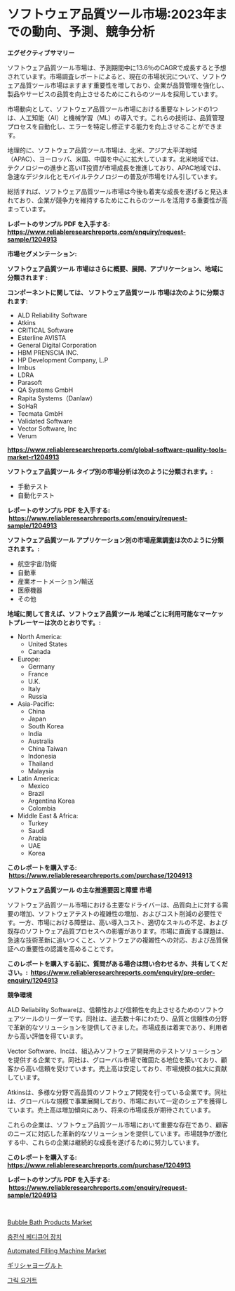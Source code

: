 <p><h1>ソフトウェア品質ツール市場:2023年までの動向、予測、競争分析</h1></p><p><strong>エグゼクティブサマリー</strong></p>
<p><p>ソフトウェア品質ツール市場は、予測期間中に13.6％のCAGRで成長すると予想されています。市場調査レポートによると、現在の市場状況について、ソフトウェア品質ツール市場はますます重要性を増しており、企業が品質管理を強化し、製品やサービスの品質を向上させるためにこれらのツールを採用しています。</p><p>市場動向として、ソフトウェア品質ツール市場における重要なトレンドの1つは、人工知能（AI）と機械学習（ML）の導入です。これらの技術は、品質管理プロセスを自動化し、エラーを特定し修正する能力を向上させることができます。</p><p>地理的に、ソフトウェア品質ツール市場は、北米、アジア太平洋地域（APAC）、ヨーロッパ、米国、中国を中心に拡大しています。北米地域では、テクノロジーの進歩と高いIT投資が市場成長を推進しており、APAC地域では、急速なデジタル化とモバイルテクノロジーの普及が市場をけん引しています。</p><p>総括すれば、ソフトウェア品質ツール市場は今後も着実な成長を遂げると見込まれており、企業が競争力を維持するためにこれらのツールを活用する重要性が高まっています。</p></p>
<p><strong>レポートのサンプル PDF を入手する: <a href="https://www.reliableresearchreports.com/enquiry/request-sample/1204913">https://www.reliableresearchreports.com/enquiry/request-sample/1204913</a></strong></p>
<p><strong>市場セグメンテーション:</strong></p>
<p><strong> ソフトウェア品質ツール 市場はさらに概要、展開、アプリケーション、地域に分類されます :</strong></p>
<p><strong>コンポーネントに関しては、 ソフトウェア品質ツール 市場は次のように分類されます: &nbsp;</strong></p>
<p><ul><li>ALD Reliability Software</li><li>Atkins</li><li>CRITICAL Software</li><li>Esterline AVISTA</li><li>General Digital Corporation</li><li>HBM PRENSCIA INC.</li><li>HP Development Company, L.P</li><li>Imbus</li><li>LDRA</li><li>Parasoft</li><li>QA Systems GmbH</li><li>Rapita Systems（Danlaw）</li><li>SoHaR</li><li>Tecmata GmbH</li><li>Validated Software</li><li>Vector Software, Inc</li><li>Verum</li></ul></p>
<p><strong><a href="https://www.reliableresearchreports.com/global-software-quality-tools-market-r1204913">https://www.reliableresearchreports.com/global-software-quality-tools-market-r1204913</a></strong></p>
<p><strong> ソフトウェア品質ツール タイプ別の市場分析は次のように分類されます。:</strong></p>
<p><ul><li>手動テスト</li><li>自動化テスト</li></ul></p>
<p><strong>レポートのサンプル PDF を入手する: &nbsp;<a href="https://www.reliableresearchreports.com/enquiry/request-sample/1204913">https://www.reliableresearchreports.com/enquiry/request-sample/1204913</a></strong></p>
<p><strong> ソフトウェア品質ツール アプリケーション別の市場産業調査は次のように分類されます。:</strong></p>
<p><ul><li>航空宇宙/防衛</li><li>自動車</li><li>産業オートメーション/輸送</li><li>医療機器</li><li>その他</li></ul></p>
<p><strong>地域に関して言えば、ソフトウェア品質ツール 地域ごとに利用可能なマーケットプレーヤーは次のとおりです。:</strong></p>
<p><ul>
    <li>
        North America:
        <ul>
            <li>United States</li>
            <li>Canada</li>
        </ul>
    </li>
    <li>
        Europe:
        <ul>
            <li>Germany</li>
            <li>France</li>
            <li>U.K.</li>
            <li>Italy</li>
            <li>Russia</li>
        </ul>
    </li>
    <li>
        Asia-Pacific:
        <ul>
            <li>China</li>
            <li>Japan</li>
            <li>South Korea</li>
            <li>India</li>
            <li>Australia</li>
            <li>China Taiwan</li>
            <li>Indonesia</li>
            <li>Thailand</li>
            <li>Malaysia</li>
        </ul>
    </li>
    <li>
        Latin America:
        <ul>
            <li>Mexico</li>
            <li>Brazil</li>
            <li>Argentina Korea</li>
            <li>Colombia</li>
        </ul>
    </li>
    <li>
        Middle East & Africa:
        <ul>
            <li>Turkey</li>
            <li>Saudi</li>
            <li>Arabia</li>
            <li>UAE</li>
            <li>Korea</li>
        </ul>
    </li>
    </ul></p>
<p><strong>このレポートを購入する: &nbsp;<a href="https://www.reliableresearchreports.com/purchase/1204913">https://www.reliableresearchreports.com/purchase/1204913</a></strong></p>
<p><strong>ソフトウェア品質ツール の主な推進要因と障壁 市場</strong></p>
<p><p>ソフトウェア品質ツール市場における主要なドライバーは、品質向上に対する需要の増加、ソフトウェアテストの複雑性の増加、およびコスト削減の必要性です。一方、市場における障壁は、高い導入コスト、適切なスキルの不足、および既存のソフトウェア品質プロセスへの影響があります。市場に直面する課題は、急速な技術革新に追いつくこと、ソフトウェアの複雑性への対応、および品質保証への重要性の認識を高めることです。</p></p>
<p><strong>このレポートを購入する前に、質問がある場合は問い合わせるか、共有してください。:&nbsp; <a href="https://www.reliableresearchreports.com/enquiry/pre-order-enquiry/1204913">https://www.reliableresearchreports.com/enquiry/pre-order-enquiry/1204913</a></strong></p>
<p><strong>競争環境</strong></p>
<p><p>ALD Reliability Softwareは、信頼性および信頼性を向上させるためのソフトウェアツールのリーダーです。同社は、過去数十年にわたり、品質と信頼性の分野で革新的なソリューションを提供してきました。市場成長は着実であり、利用者から高い評価を得ています。</p><p>Vector Software、Incは、組込みソフトウェア開発用のテストソリューションを提供する企業です。同社は、グローバル市場で確固たる地位を築いており、顧客から高い信頼を受けています。売上高は安定しており、市場規模の拡大に貢献しています。</p><p>Atkinsは、多様な分野で高品質のソフトウェア開発を行っている企業です。同社は、グローバルな規模で事業展開しており、市場において一定のシェアを獲得しています。売上高は増加傾向にあり、将来の市場成長が期待されています。</p><p>これらの企業は、ソフトウェア品質ツール市場において重要な存在であり、顧客のニーズに対応した革新的なソリューションを提供しています。市場競争が激化する中、これらの企業は継続的な成長を遂げるために努力しています。</p></p>
<p><strong>このレポートを購入する: &nbsp; <a href="https://www.reliableresearchreports.com/purchase/1204913">https://www.reliableresearchreports.com/purchase/1204913</a></strong></p>
<p><strong>レポートのサンプル PDF を入手する: &nbsp;<a href="https://www.reliableresearchreports.com/enquiry/request-sample/1204913">https://www.reliableresearchreports.com/enquiry/request-sample/1204913</a></strong><strong></strong></p>
<p>&nbsp;</p>
<p><p><a href="https://github.com/bmorecock/Market-Research-Report-List-3/blob/main/bubble-bath-products-market.md">Bubble Bath Products Market</a></p><p><a href="https://github.com/JeromeRtyau89966/Market-Research-Report-List-1/blob/main/171413330820.md">충전식 페디큐어 장치</a></p><p><a href="https://github.com/Krish2023na/Market-Research-Report-List-4/blob/main/automated-filling-machine-market.md">Automated Filling Machine Market</a></p><p><a href="https://github.com/bucuel854722/Market-Research-Report-List-1/blob/main/168259942058.md">ギリシャヨーグルト</a></p><p><a href="https://github.com/bvubpqd5241630/Market-Research-Report-List-1/blob/main/325226342053.md">그릭 요거트</a></p></p>